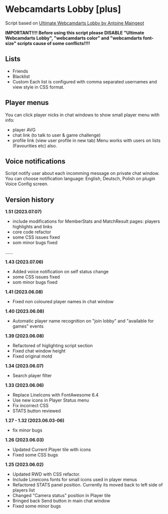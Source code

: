 Webcamdarts Lobby [plus]
====================

Script based on [Ultimate Webcamdarts Lobby by Antoine Maingeot](https://greasyfork.org/pl/scripts/401652-ultimate-webcamdarts-lobby)

**IMPORTANT!!!! Before using this script please DISABLE "Ultimate Webcamdarts Lobby", "webcamdarts color" and "webcamdarts font-size" scripts cause of some conflicts!!!!**

Lists
---------------------
* Friends
* Blacklist
* Custom
Each list is configured with comma separated usernames and view style in CSS format.


Player menus
---------------------
You can click player nicks in chat windows to show small player menu with info:
- player AVG
- chat link (to talk to user & game challenge)
- profile link (view user profile in new tab)
Menu works with users on lists (Favourities etc) also.

Voice notifications
---------------------
Script notify user about each incomming message on private chat window. 
You can choose notification language: English, Deutsch, Polish on plugin Voice Config screen.  


Version history
---------------------

**1.51 (2023.07.07)**
* include modifications for MemberStats and MatchResult pages: players highlights and links
* core code refactor
* some CSS issues fixed
* som minor bugs fixed

......

**1.43 (2023.07.06)**
* Added voice notification on self status change
* some CSS issues fixed
* som minor bugs fixed


**1.41 (2023.06.08)**
* Fixed non coloured player names in chat window


**1.40 (2023.06.08)**
* Automatic player name recognition on "join lobby" and "available for games" events


**1.39 (2023.06.08)**
* Refactored of higlighting script section
* Fixed chat window height 
* Fixed original motd

**1.34 (2023.06.07)**
* Search player filter


**1.33 (2023.06.06)**
* Replace LineIcons with FontAwesome 6.4
* Use new icons in Player Status menu
* Fix incorrect CSS
* STATS button reviewed

**1.27 - 1.32 (2023.06.03-06)**
* fix minor bugs

**1.26 (2023.06.03)**
* Updated Current Player tile with icons
* Fixed some CSS bugs


**1.25 (2023.06.02)**
* Updated RWD with CSS refactor.
* Include Lineicons fonts for small icons used in player menus
* Refactored STATS panel position. Currently its moved back to left side of players list
* Changed "Camera status" position in Player tile
* Bringed back Send button in main chat window
* Fixed some minor bugs
